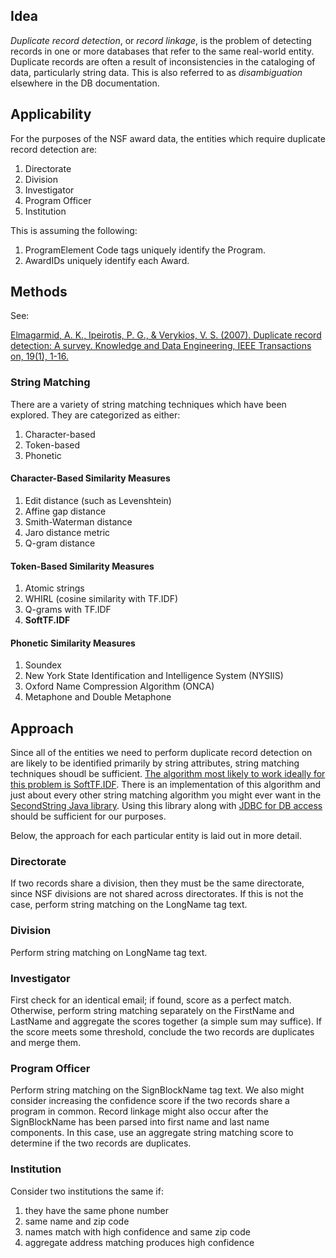 ## Idea

_Duplicate record detection_, or _record linkage_, is the problem of detecting records in one or
more databases that refer to the same real-world entity. Duplicate records are often a result of
inconsistencies in the cataloging of data, particularly string data. This is also referred to as
_disambiguation_ elsewhere in the DB documentation.

## Applicability

For the purposes of the NSF award data, the entities which require duplicate record
detection are:

1.  Directorate
2.  Division
3.  Investigator
4.  Program Officer
5.  Institution

This is assuming the following:

1.  ProgramElement Code tags uniquely identify the Program.
2.  AwardIDs uniquely identify each Award.

## Methods

See:

[Elmagarmid, A. K., Ipeirotis, P. G., & Verykios, V. S. (2007).
Duplicate record detection: A survey.
Knowledge and Data Engineering, IEEE Transactions on, 19(1), 1-16.](
http://ieeexplore.ieee.org/stamp/stamp.jsp?tp=&arnumber=4016511)

### String Matching

There are a variety of string matching techniques which have been explored.
They are categorized as either:

1.  Character-based
2.  Token-based
3.  Phonetic

#### Character-Based Similarity Measures

1.  Edit distance (such as Levenshtein)
2.  Affine gap distance
3.  Smith-Waterman distance
4.  Jaro distance metric
5.  Q-gram distance

#### Token-Based Similarity Measures

1.  Atomic strings
2.  WHIRL (cosine similarity with TF.IDF)
3.  Q-grams with TF.IDF
4.  **SoftTF.IDF**

#### Phonetic Similarity Measures

1.  Soundex
2.  New York State Identification and Intelligence System (NYSIIS)
3.  Oxford Name Compression Algorithm (ONCA)
4.  Metaphone and Double Metaphone

## Approach

Since all of the entities we need to perform duplicate record detection on are
likely to be identified primarily by string attributes, string matching techniques
shoudl be sufficient. [The algorithm most likely to work ideally for this problem
is SoftTF.IDF](https://www.cs.cmu.edu/~pradeepr/papers/ijcai03.pdf). There is an
implementation of this algorithm and just about every other string matching
algorithm you might ever want in the [SecondString Java library](
http://secondstring.sourceforge.net/javadoc/com/wcohen/secondstring/SoftTFIDF.html).
Using this library along with [JDBC for DB access](
http://docs.oracle.com/javase/tutorial/jdbc/basics/processingsqlstatements.html)
should be sufficient for our purposes.

Below, the approach for each particular entity is laid out in more detail.

### Directorate

If two records share a division, then they must be the same directorate, since
NSF divisions are not shared across directorates. If this is not the case,
perform string matching on the LongName tag text.

### Division

Perform string matching on LongName tag text.

### Investigator

First check for an identical email; if found, score as a perfect match. Otherwise,
perform string matching separately on the FirstName and LastName and aggregate the
scores together (a simple sum may suffice). If the score meets some threshold,
conclude the two records are duplicates and merge them.

### Program Officer

Perform string matching on the SignBlockName tag text. We also might consider
increasing the confidence score if the two records share a program in common.
Record linkage might also occur after the SignBlockName has been parsed into
first name and last name components. In this case, use an aggregate string
matching score to determine if the two records are duplicates.

### Institution

Consider two institutions the same if:

1.  they have the same phone number
2.  same name and zip code
3.  names match with high confidence and same zip code
4.  aggregate address matching produces high confidence
